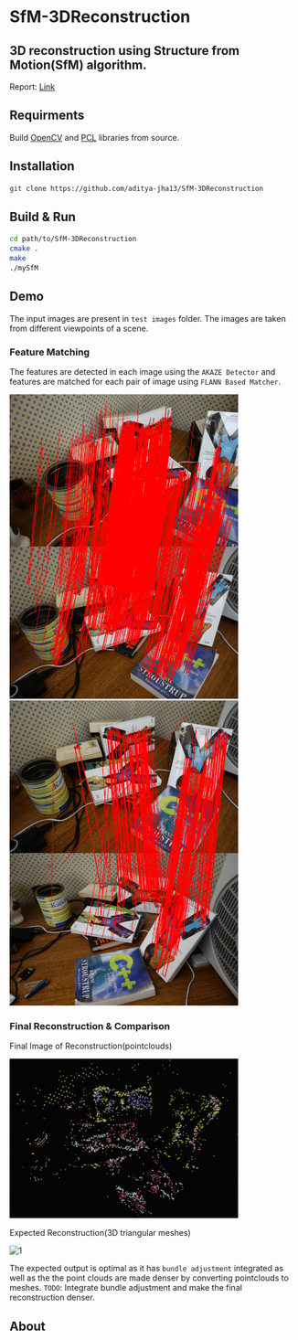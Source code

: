# SfM-3DReconstruction
## 3D reconstruction using Structure from Motion(SfM) algorithm.

Report: [Link](https://docs.google.com/document/d/12FPLzRIO8AhcV78BXjLcLoiL17x3lf_6GzaUwWQ54Pc/edit?usp=sharing)

## Requirments

Build [OpenCV](https://gist.github.com/Mahedi-61/804a663b449e4cdb31b5fea96bb9d561) and [PCL](https://pcl.readthedocs.io/projects/tutorials/en/master/) libraries from source.

## Installation

```bash
git clone https://github.com/aditya-jha13/SfM-3DReconstruction
```

## Build & Run

```bash
cd path/to/SfM-3DReconstruction
cmake .
make
./mySfM
```
## Demo

The input images are present in `test images` folder. The images are taken from different viewpoints of a scene.

### Feature Matching

The features are detected in each image using the `AKAZE Detector` and features are matched for each pair of image using `FLANN Based Matcher`.

<img src="results/matched1.png" alt="1" width="400"/>

<img src="results/matched7.png" alt="1" width="400"/>

### Final Reconstruction & Comparison

Final Image of Reconstruction(pointclouds)

<img src="results/reality.png" alt="1" width="400"/>

Expected Reconstruction(3D triangular meshes)

<img src="results/expected.png" alt="1" width="400"/>

The expected output is optimal as it has `bundle adjustment` integrated as well as the the point clouds are made denser by converting pointclouds to meshes.
`TODO`: Integrate bundle adjustment and make the final reconstruction denser.

## About

